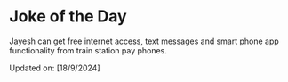 # Joke of the Day

<!-- #joke -->
Jayesh can get free internet access, text messages and smart phone app functionality from train station pay phones.

Updated on: [18/9/2024]
<!-- #jokeEnd -->